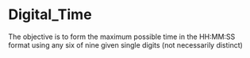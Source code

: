 # Digital_Time
The objective is to form the maximum possible time in the HH:MM:SS format using any six of nine given single digits (not necessarily distinct)
